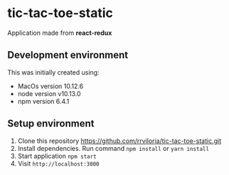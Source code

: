 # tic-tac-toe-static

Application made from **react-redux**

## Development environment

This was initially created using:

* MacOs version 10.12.6
* node version v10.13.0
* npm version 6.4.1

## Setup environment
1) Clone this repository https://github.com/rrviloria/tic-tac-toe-static.git
2) Install dependencies. Run command `npm install` or `yarn install`
3) Start application `npm start`
4) Visit `http://localhost:3000`
